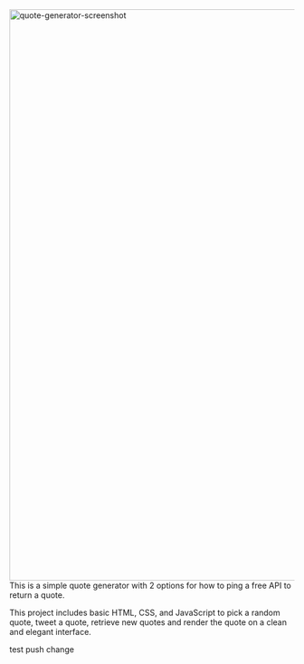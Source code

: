 <img width="1009" alt="quote-generator-screenshot" src="https://github.com/KMedinaTheDev/Quote-Generator/assets/35905650/5eb76ff6-a7ca-499f-bf09-32bdbca89023">
This is a simple quote generator with 2 options for how to ping a free API to return a quote.

This project includes basic HTML, CSS, and JavaScript to pick a random quote, tweet a quote, retrieve new quotes and render the quote on a clean and elegant interface.

test push change
